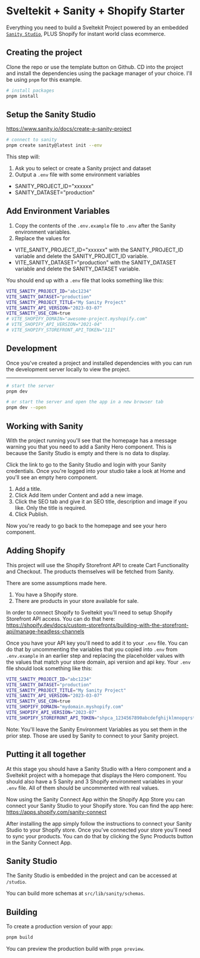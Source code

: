 # Sveltekit + Sanity + Shopify Starter

Everything you need to build a Sveltekit Project powered by an embedded [`Sanity Studio`](https://sanity.io), PLUS Shopify for instant world class ecommerce.

## Creating the project

Clone the repo or use the template button on Github. CD into the project and install the dependencies using the package manager of your choice. I'll be using `pnpm` for this example.

```bash
# install packages
pnpm install
```

## Setup the Sanity Studio

https://www.sanity.io/docs/create-a-sanity-project

```bash
# connect to sanity
pnpm create sanity@latest init --env
```

This step will:

1. Ask you to select or create a Sanity project and dataset
2. Output a `.env` file with some environment variables

- SANITY_PROJECT_ID="xxxxxx"
- SANITY_DATASET="production"

## Add Environment Variables

1. Copy the contents of the `.env.example` file to `.env` after the Sanity environment variables.
2. Replace the values for

- VITE_SANITY_PROJECT_ID="xxxxxx" with the SANITY_PROJECT_ID variable and delete the SANITY_PROJECT_ID variable.
- VITE_SANITY_DATASET="production" with the SANITY_DATASET variable and delete the SANITY_DATASET variable.

You should end up with a `.env` file that looks something like this:

```bash
VITE_SANITY_PROJECT_ID="abc1234"
VITE_SANITY_DATASET="production"
VITE_SANITY_PROJECT_TITLE="My Sanity Project"
VITE_SANITY_API_VERSION="2023-03-07"
VITE_SANITY_USE_CDN=true
# VITE_SHOPIFY_DOMAIN="awesome-project.myshopify.com"
# VITE_SHOPIFY_API_VERSION="2021-04"
# VITE_SHOPIFY_STOREFRONT_API_TOKEN="111"
```

## Development

Once you've created a project and installed dependencies with you can run the development server locally to view the project.

---

```bash
# start the server
pnpm dev

# or start the server and open the app in a new browser tab
pnpm dev --open
```

## Working with Sanity

With the project running you'll see that the homepage has a message warning you that you need to add a Sanity Hero component. This is because the Sanity Studio is empty and there is no data to display.

Click the link to go to the Sanity Studio and login with your Sanity credentials. Once you're logged into your studio take a look at Home and you'll see an empty hero component.

1. Add a title.
2. Click Add Item under Content and add a new image.
3. Click the SEO tab and give it an SEO title, description and image if you like. Only the title is required.
4. Click Publish.

Now you're ready to go back to the homepage and see your hero component.

## Adding Shopify

This project will use the Shopify Storefront API to create Cart Functionality and Checkout. The products themselves will be fetched from Sanity.

There are some assumptions made here.

1. You have a Shopify store.
2. There are products in your store available for sale.

In order to connect Shopify to Sveltekit you'll need to setup Shopify Storefront API access. You can do that here: https://shopify.dev/docs/custom-storefronts/building-with-the-storefront-api/manage-headless-channels

Once you have your API key you'll need to add it to your `.env` file. You can do that by uncommenting the variables that you copied into `.env` from `.env.example` in an earlier step and replacing the placeholder values with the values that match your store domain, api version and api key. Your `.env` file should look something like this:

```bash
VITE_SANITY_PROJECT_ID="abc1234"
VITE_SANITY_DATASET="production"
VITE_SANITY_PROJECT_TITLE="My Sanity Project"
VITE_SANITY_API_VERSION="2023-03-07"
VITE_SANITY_USE_CDN=true
VITE_SHOPIFY_DOMAIN="mydomain.myshopify.com"
VITE_SHOPIFY_API_VERSION="2023-07"
VITE_SHOPIFY_STOREFRONT_API_TOKEN="shpca_1234567890abcdefghijklmnopqrstuvwxyz"
```

Note: You'll leave the Sanity Environment Variables as you set them in the prior step. Those are used by Sanity to connect to your Sanity project.

## Putting it all together

At this stage you should have a Sanity Studio with a Hero component and a Sveltekit project with a homepage that displays the Hero component. You should also have a 5 Sanity and 3 Shopify environment variables in your `.env` file. All of them should be uncommented with real values.

Now using the Sanity Connect App within the Shopify App Store you can connect your Sanity Studio to your Shopify store. You can find the app here: https://apps.shopify.com/sanity-connect

After installing the app simply follow the instructions to connect your Sanity Studio to your Shopify store. Once you've connected your store you'll need to sync your products. You can do that by clicking the Sync Products button in the Sanity Connect App.

## Sanity Studio

The Sanity Studio is embedded in the project and can be accessed at `/studio`.

You can build more schemas at `src/lib/sanity/schemas`.

## Building

To create a production version of your app:

```bash
pnpm build
```

You can preview the production build with `pnpm preview`.
